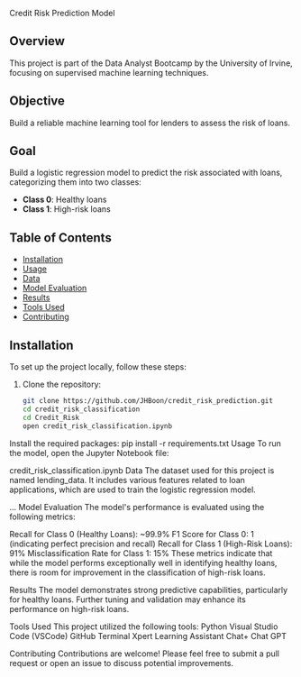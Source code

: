 Credit Risk Prediction Model

## Overview
This project is part of the Data Analyst Bootcamp by the University of Irvine, focusing on supervised machine learning techniques. 

## Objective
Build a reliable machine learning tool for lenders to assess the risk of loans.

## Goal
Build a logistic regression model to predict the risk associated with loans, categorizing them into two classes: 
- **Class 0**: Healthy loans 
- **Class 1**: High-risk loans

## Table of Contents
- [Installation](#installation)
- [Usage](#usage)
- [Data](#data)
- [Model Evaluation](#model-evaluation)
- [Results](#results)
- [Tools Used](#tools-used)
- [Contributing](#contributing)

## Installation
To set up the project locally, follow these steps:

1. Clone the repository:
   ```bash
   git clone https://github.com/JHBoon/credit_risk_prediction.git
   cd credit_risk_classification
   cd Credit_Risk
   open credit_risk_classification.ipynb
Install the required packages:
pip install -r requirements.txt
Usage
To run the model, open the Jupyter Notebook file:

credit_risk_classification.ipynb
Data
The dataset used for this project is named lending_data. 
It includes various features related to loan applications, which are used to train the logistic regression model.

...
Model Evaluation
The model's performance is evaluated using the following metrics:

Recall for Class 0 (Healthy Loans): ~99.9%
F1 Score for Class 0: 1 (indicating perfect precision and recall)
Recall for Class 1 (High-Risk Loans): 91%
Misclassification Rate for Class 1: 15%
These metrics indicate that while the model performs exceptionally well in identifying healthy loans, there is room for improvement in the classification of high-risk loans.

Results
The model demonstrates strong predictive capabilities, particularly for healthy loans. Further tuning and validation may enhance its performance on high-risk loans.

Tools Used
This project utilized the following tools:
Python
Visual Studio Code (VSCode)
GitHub
Terminal
Xpert Learning Assistant Chat+
Chat GPT

Contributing
Contributions are welcome! Please feel free to submit a pull request or open an issue to discuss potential improvements.

